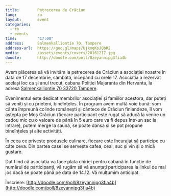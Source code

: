 ```yaml
---
title:        Petrecerea de Crăciun
lang:         ro
layout:       event
categories:
  - ro
  - events
time:         "17:00"
address:      Salmenkalliontie 70, Tampere
address-url:  https://goo.gl/maps/UjkmqKsJQbR2
media:        /assets/events/covers/20161217.jpg
doodle:       http://doodle.com/poll/8zeyannipg3fia4b
---
```


Avem plăcerea să vă invităm la petrecerea de Crăciun a asociației noastre în data de 17 decembrie, sâmbătă, începând cu orele 17. Asociația a rezervat același loc ca și anul trecut, cabana Poliției Majaranta din Hervanta, la adresa [Salmenkalliontie 70 33720 Tampere](https://goo.gl/maps/UjkmqKsJQbR2).

Evenimentul este dedicat membrilor asociației și famiilor acestora, dar puteți să veniți și cu prieteni, bineînțeles. În program avem multă voie bună: vom cânta împreună colinde românești și cântece de Crăciun finlandeze, îl vom aștepta pe Moș Crăciun (fiecare participant este rugat să aducă la venire un cadou mic cu o valoare de până în 5 euro care va fi depus într-un sac la intrare), putem merge la saună, se poate dansa și se pot propune bineînțeles și alte activități. 

În ceea ce privește produsele culinare, fiecare este încurajat să participe cu câte ceva. Din partea casei se servește cafea, ceai, suc și vin și o mică gustare.

Dat fiind că asociația va face plata chiriei pentru cabană în funcție de numărul de participanți, vă rugăm să vă anunțați participarea la linkul de mai jos dacă se poate până pe data de 14.12. Vă mulțumim anticipat.

Înscriere: [http://doodle.com/poll/8zeyannipg3fia4b](http://doodle.com/poll/8zeyannipg3fia4b)